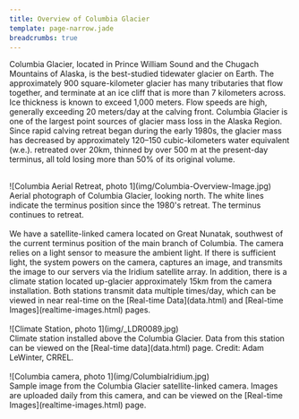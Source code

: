 ```yaml
---
title: Overview of Columbia Glacier
template: page-narrow.jade
breadcrumbs: true
---
```


Columbia Glacier, located in Prince William Sound and the Chugach Mountains of Alaska, is the best-studied tidewater glacier on Earth. The approximately 900 square-kilometer glacier has many tributaries that flow together, and terminate at an ice cliff that is more than 7 kilometers across. Ice thickness is known to exceed 1,000 meters. Flow speeds are high, generally exceeding 20 meters/day at the calving front. Columbia Glacier is one of the largest point sources of glacier mass loss in the Alaska Region. Since rapid calving retreat began during the early 1980s, the glacier mass has decreased by approximately 120–150 cubic-kilometers water equivalent (w.e.). retreated over 20km, thinned by over 500 m at the present-day terminus, all told losing more than 50% of its original volume.
<br>
<br>
<div class="row">
  <div class="col-md-12">
  <div class="thumbnail tight">
    ![Columbia Aerial Retreat, photo 1](img/Columbia-Overview-Image.jpg)
    <div class="caption">
	Aerial photograph of Columbia Glacier, looking north. The white lines indicate the terminus position since the 1980's retreat. The terminus continues to retreat.
    </div>
  </div>
  </div>
</div>
<br>
We have a satellite-linked camera located on Great Nunatak, southwest of the current terminus position of the main branch of Columbia. The camera relies on a light sensor to measure the ambient light. If there is sufficient light, the system powers on the camera, captures an image, and transmits the image to our servers via the Iridium satellite array. In addition, there is a climate station located up-glacier approximately 15km from the camera installation. Both stations transmit data multiple times/day, which can be viewed in near real-time on the [Real-time Data](data.html) and [Real-time Images](realtime-images.html) pages.
<br>
<br>
<div class="row">
  <div class="col-md-12">
  <div class="thumbnail tight">
    ![Climate Station, photo 1](img/_LDR0089.jpg)
    <div class="caption">
	Climate station installed above the Columbia Glacier. Data from this station can be viewed on the [Real-time data](data.html) page. Credit: Adam LeWinter, CRREL.
    </div>
  </div>
  </div>
</div>

<br>
<div class="row">
  <div class="col-md-12">
  <div class="thumbnail tight">
    ![Columbia camera, photo 1](img/ColumbiaIridium.jpg)
    <div class="caption">
	Sample image from the Columbia Glacier satellite-linked camera. Images are uploaded daily from this camera, and can be viewed on the [Real-time Images](realtime-images.html) page.
    </div>
  </div>
  </div>
</div>
<br>
